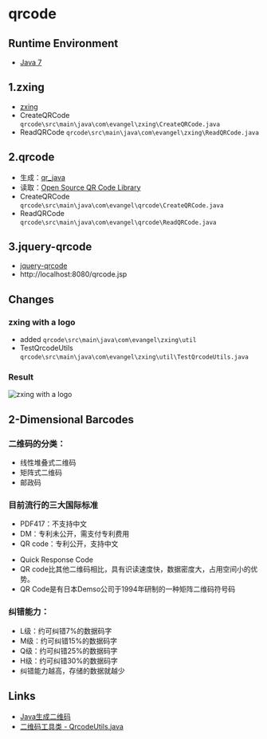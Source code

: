 # qrcode

## Runtime Environment
- [Java 7](http://www.oracle.com/technetwork/java/javase/downloads/jdk7-downloads-1880260.html)

## 1.zxing
- [zxing](https://github.com/zxing/zxing)
- CreateQRCode `qrcode\src\main\java\com\evangel\zxing\CreateQRCode.java`
- ReadQRCode `qrcode\src\main\java\com\evangel\zxing\ReadQRCode.java`

## 2.qrcode
- 生成：[qr_java](http://www.swetake.com/qrcode/java/qr_java.html)
- 读取：[Open Source QR Code Library](https://zh.osdn.net/projects/qrcode/)
- CreateQRCode `qrcode\src\main\java\com\evangel\qrcode\CreateQRCode.java`
- ReadQRCode `qrcode\src\main\java\com\evangel\qrcode\ReadQRCode.java`

## 3.jquery-qrcode
- [jquery-qrcode](https://github.com/jeromeetienne/jquery-qrcode)
- http://localhost:8080/qrcode.jsp

## Changes

### zxing with a logo
- added `qrcode\src\main\java\com\evangel\zxing\util`
- TestQrcodeUtils `qrcode\src\main\java\com\evangel\zxing\util\TestQrcodeUtils.java`

### Result

![zxing with a logo](http://s1.wailian.download/2017/11/08/img-logo-new.jpg)

## 2-Dimensional Barcodes

### 二维码的分类：
- 线性堆叠式二维码
- 矩阵式二维码
- 邮政码

### 目前流行的三大国际标准
- PDF417：不支持中文
- DM：专利未公开，需支付专利费用
- QR code：专利公开，支持中文

 * Quick Response Code
 * QR code比其他二维码相比，具有识读速度快，数据密度大，占用空间小的优势。
 * QR Code是有日本Demso公司于1994年研制的一种矩阵二维码符号码

### 纠错能力：
 * L级：约可纠错7%的数据码字
 * M级：约可纠错15%的数据码字
 * Q级：约可纠错25%的数据码字
 * H级：约可纠错30%的数据码字
 * 纠错能力越高，存储的数据就越少

## Links
- [Java生成二维码](http://www.imooc.com/learn/531)
- [二维码工具类 - QrcodeUtils.java](http://www.cnblogs.com/zhoubang521/p/5200118.html)